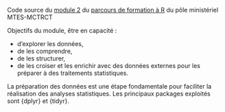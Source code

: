 Code source du [module 2](https://mtes-mct.github.io/parcours_r_socle_preparation_des_donnees/) du [parcours de formation à R](https://mtes-mct.github.io/parcours-r/) du pôle ministériel MTES-MCTRCT

Objectifs du module, être en capacité  :   

- d’explorer les données,   
- de les comprendre,  
- de les structurer,   
- de les croiser et les enrichir avec des données externes pour les préparer à des traitements statistiques.

La préparation des données est une étape fondamentale pour faciliter la réalisation des analyses statistiques.
Les principaux packages exploités sont {dplyr} et {tidyr}.
